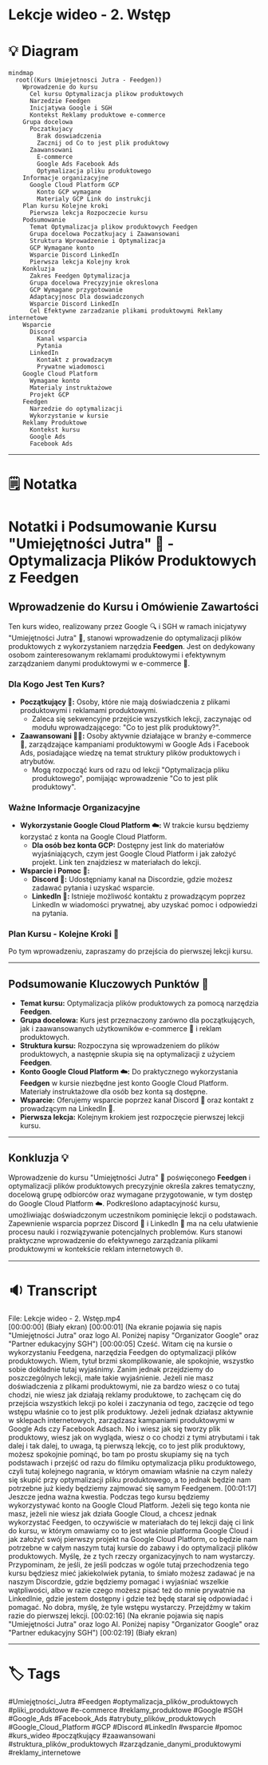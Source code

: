 # Lekcje wideo - 2. Wstęp

# 💡 Diagram

```mermaid
mindmap
  root((Kurs Umiejetnosci Jutra - Feedgen))
    Wprowadzenie do kursu
      Cel kursu Optymalizacja plikow produktowych
      Narzedzie Feedgen
      Inicjatywa Google i SGH
      Kontekst Reklamy produktowe e-commerce
    Grupa docelowa
      Poczatkujacy
        Brak doswiadczenia
        Zacznij od Co to jest plik produktowy
      Zaawansowani
        E-commerce
        Google Ads Facebook Ads
        Optymalizacja pliku produktowego
    Informacje organizacyjne
      Google Cloud Platform GCP
        Konto GCP wymagane
        Materialy GCP Link do instrukcji
    Plan kursu Kolejne kroki
      Pierwsza lekcja Rozpoczecie kursu
    Podsumowanie
      Temat Optymalizacja plikow produktowych Feedgen
      Grupa docelowa Poczatkujacy i Zaawansowani
      Struktura Wprowadzenie i Optymalizacja
      GCP Wymagane konto
      Wsparcie Discord LinkedIn
      Pierwsza lekcja Kolejny krok
    Konkluzja
      Zakres Feedgen Optymalizacja
      Grupa docelowa Precyzyjnie okreslona
      GCP Wymagane przygotowanie
      Adaptacyjnosc Dla doswiadczonych
      Wsparcie Discord LinkedIn
      Cel Efektywne zarzadzanie plikami produktowymi Reklamy internetowe
    Wsparcie
      Discord
        Kanal wsparcia
        Pytania
      LinkedIn
        Kontakt z prowadzacym
        Prywatne wiadomosci
    Google Cloud Platform
      Wymagane konto
      Materialy instruktażowe
      Projekt GCP
    Feedgen
      Narzedzie do optymalizacji
      Wykorzystanie w kursie
    Reklamy Produktowe
      Kontekst kursu
      Google Ads
      Facebook Ads
```

___

# 🗒️ Notatka


# Notatki i Podsumowanie Kursu "Umiejętności Jutra" 🚀 - Optymalizacja Plików Produktowych z Feedgen

## Wprowadzenie do Kursu i Omówienie Zawartości

Ten kurs wideo, realizowany przez Google 🔍 i SGH w ramach inicjatywy "Umiejętności Jutra" 🚀, stanowi wprowadzenie do optymalizacji plików produktowych z wykorzystaniem narzędzia **Feedgen**. Jest on dedykowany osobom zainteresowanym reklamami produktowymi i efektywnym zarządzaniem danymi produktowymi w e-commerce 🛒.

### Dla Kogo Jest Ten Kurs?

* **Początkujący 👶:** Osoby, które nie mają doświadczenia z plikami produktowymi i reklamami produktowymi.
    * Zaleca się sekwencyjne przejście wszystkich lekcji, zaczynając od modułu wprowadzającego: "Co to jest plik produktowy?".
* **Zaawansowani 🧑‍💻:** Osoby aktywnie działające w branży e-commerce 🛒, zarządzające kampaniami produktowymi w Google Ads i Facebook Ads, posiadające wiedzę na temat struktury plików produktowych i atrybutów.
    * Mogą rozpocząć kurs od razu od lekcji "Optymalizacja pliku produktowego", pomijając wprowadzenie "Co to jest plik produktowy".

### Ważne Informacje Organizacyjne

* **Wykorzystanie Google Cloud Platform ☁️:** W trakcie kursu będziemy korzystać z konta na Google Cloud Platform.
    * **Dla osób bez konta GCP:**  Dostępny jest link do materiałów wyjaśniających, czym jest Google Cloud Platform i jak założyć projekt. Link ten znajdziesz w materiałach do lekcji.
* **Wsparcie i Pomoc 🤝:**
    * **Discord 💬:**  Udostępniamy kanał na Discordzie, gdzie możesz zadawać pytania i uzyskać wsparcie.
    * **LinkedIn 💼:**  Istnieje możliwość kontaktu z prowadzącym poprzez LinkedIn w wiadomości prywatnej, aby uzyskać pomoc i odpowiedzi na pytania.

### Plan Kursu - Kolejne Kroki 👣

Po tym wprowadzeniu, zapraszamy do przejścia do pierwszej lekcji kursu.

---

## Podsumowanie Kluczowych Punktów 📝

* **Temat kursu:** Optymalizacja plików produktowych za pomocą narzędzia **Feedgen**.
* **Grupa docelowa:** Kurs jest przeznaczony zarówno dla początkujących, jak i zaawansowanych użytkowników e-commerce 🛒 i reklam produktowych.
* **Struktura kursu:**  Rozpoczyna się wprowadzeniem do plików produktowych, a następnie skupia się na optymalizacji z użyciem **Feedgen**.
* **Konto Google Cloud Platform ☁️:** Do praktycznego wykorzystania **Feedgen** w kursie niezbędne jest konto Google Cloud Platform. Materiały instruktażowe dla osób bez konta są dostępne.
* **Wsparcie:** Oferujemy wsparcie poprzez kanał Discord 💬 oraz kontakt z prowadzącym na LinkedIn 💼.
* **Pierwsza lekcja:** Kolejnym krokiem jest rozpoczęcie pierwszej lekcji kursu.

---

## Konkluzja 💡

Wprowadzenie do kursu "Umiejętności Jutra" 🚀 poświęconego **Feedgen** i optymalizacji plików produktowych precyzyjnie określa zakres tematyczny, docelową grupę odbiorców oraz wymagane przygotowanie, w tym dostęp do Google Cloud Platform ☁️. Podkreślono adaptacyjność kursu, umożliwiając doświadczonym uczestnikom pominięcie lekcji o podstawach.  Zapewnienie wsparcia poprzez Discord 💬 i LinkedIn 💼 ma na celu ułatwienie procesu nauki i rozwiązywanie potencjalnych problemów. Kurs stanowi praktyczne wprowadzenie do efektywnego zarządzania plikami produktowymi w kontekście reklam internetowych 🌐.


___

# 🔉 Transcript
File: Lekcje wideo - 2. Wstęp.mp4<br>
[00:00:00] (Biały ekran)
[00:00:01] (Na ekranie pojawia się napis "Umiejętności Jutra" oraz logo AI. Poniżej napisy "Organizator Google" oraz "Partner edukacyjny SGH")
[00:00:05] Cześć. Witam cię na kursie o wykorzystaniu Feedgena, narzędzia Feedgen do optymalizacji plików produktowych. Wiem, tytuł brzmi skomplikowanie, ale spokojnie, wszystko sobie dokładnie tutaj wyjaśnimy. Zanim jednak przejdziemy do poszczególnych lekcji, małe takie wyjaśnienie. Jeżeli nie masz doświadczenia z plikami produktowymi, nie za bardzo wiesz o co tutaj chodzi, nie wiesz jak działają reklamy produktowe, to zachęcam cię do przejścia wszystkich lekcji po kolei i zaczynania od tego, zaczęcie od tego wstępu właśnie co to jest plik produktowy. Jeżeli jednak działasz aktywnie w sklepach internetowych, zarządzasz kampaniami produktowymi w Google Ads czy Facebook Adsach. No i wiesz jak się tworzy plik produktowy, wiesz jak on wygląda, wiesz o co chodzi z tymi atrybutami i tak dalej i tak dalej, to uwaga, tą pierwszą lekcję, co to jest plik produktowy, możesz spokojnie pominąć, bo tam po prostu skupiamy się na tych podstawach i przejść od razu do filmiku optymalizacja pliku produktowego, czyli tutaj kolejnego nagrania, w którym omawiam właśnie na czym należy się skupić przy optymalizacji pliku produktowego, a to jednak będzie nam potrzebne już kiedy będziemy zajmować się samym Feedgenem.
[00:01:17] Jeszcze jedna ważna kwestia. Podczas tego kursu będziemy wykorzystywać konto na Google Cloud Platform. Jeżeli się tego konta nie masz, jeżeli nie wiesz jak działa Google Cloud, a chcesz jednak wykorzystać Feedgen, to oczywiście w materiałach do tej lekcji daję ci link do kursu, w którym omawiamy co to jest właśnie platforma Google Cloud i jak założyć swój pierwszy projekt na Google Cloud Platform, co będzie nam potrzebne w całym naszym tutaj kursie do zabawy i do optymalizacji plików produktowych. Myślę, że z tych rzeczy organizacyjnych to nam wystarczy. Przypominam, że jeśli, że jeśli podczas w ogóle tutaj przechodzenia tego kursu będziesz mieć jakiekolwiek pytania, to śmiało możesz zadawać je na naszym Discordzie, gdzie będziemy pomagać i wyjaśniać wszelkie wątpliwości, albo w razie czego możesz pisać też do mnie prywatnie na LinkedInie, gdzie jestem dostępny i gdzie też będę starał się odpowiadać i pomagać. No dobra, myślę, że tyle wstępu wystarczy. Przejdźmy w takim razie do pierwszej lekcji.
[00:02:16] (Na ekranie pojawia się napis "Umiejętności Jutra" oraz logo AI. Poniżej napisy "Organizator Google" oraz "Partner edukacyjny SGH")
[00:02:19] (Biały ekran)

___
# 🏷️ Tags
#Umiejętności_Jutra #Feedgen #optymalizacja_plików_produktowych #pliki_produktowe #e-commerce #reklamy_produktowe #Google #SGH #Google_Ads #Facebook_Ads #atrybuty_plików_produktowych #Google_Cloud_Platform #GCP #Discord #LinkedIn #wsparcie #pomoc #kurs_wideo #początkujący #zaawansowani #struktura_plików_produktowych #zarządzanie_danymi_produktowymi #reklamy_internetowe
